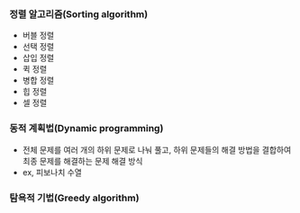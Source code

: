 ### 정렬 알고리즘(Sorting algorithm)
  - 버블 정렬
  - 선택 정렬
  - 삽입 정렬
  - 퀵 정렬
  - 병합 정렬
  - 힙 정렬
  - 셀 정렬
    
### 동적 계획법(Dynamic programming)
  - 전체 문제를 여러 개의 하위 문제로 나눠 풀고, 하위 문제들의 해결 방법을 결합하여 최종 문제를 해결하는 문제 해결 방식
  - ex, 피보나치 수열

### 탐욕적 기법(Greedy algorithm)